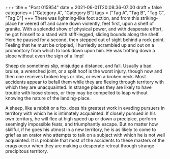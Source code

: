 +++
title = "Post 015954"
date = 2021-06-01T20:08:36-07:00
draft = false
categories = ["Category A", "Category B"]
tags = ["Tag A", "Tag B", "Tag C", "Tag D"]
+++
There was lightning-like foot action, and from this striking-place he veered off and came down violently, feet first, upon a shelf of granite. With a splendid show of physical power, and with desperate effort, he got himself to a stand with stiff-legged, sliding bounds along the shelf. Here he paused for a second, then stepped out of sight behind a rock point. Feeling that he must be crippled, I hurriedly scrambled up and out on a promontory from which to look down upon him. He was trotting down a slope without even the sign of a limp!

Sheep do sometimes slip, misjudge a distance, and fall. Usually a bad bruise, a wrenched joint, or a split hoof is the worst injury, though now and then one receives broken legs or ribs, or even a broken neck. Most accidents appear to befall them while they are fleeing through territory with which they are unacquainted. In strange places they are likely to have trouble with loose stones, or they may be compelled to leap without knowing the nature of the landing-place.

A sheep, like a rabbit or a fox, does his greatest work in evading pursuers in territory with which he is intimately acquainted. If closely pursued in his own territory, he will flee at high speed up or down a precipice, perform seemingly impossible feats, and triumphantly escape. But no matter how skillful, if he goes his utmost in a new territory, he is as likely to come to grief as an orator who attempts to talk on a subject with which he is not well acquainted. It is probable that most of the accidents to these masters of the crags occur when they are making a desperate retreat through strange precipitous territory.

